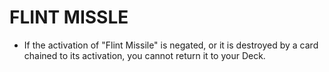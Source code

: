 # FLINT MISSLE

*   If the activation of "Flint Missile" is negated, or it is destroyed by a card chained to its activation, you cannot return it to your Deck.
